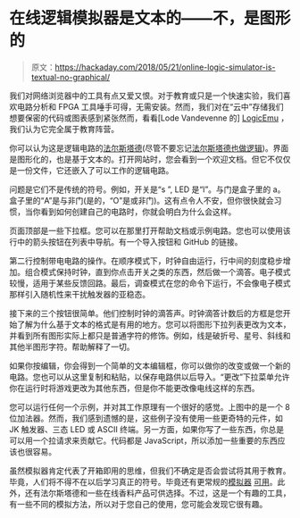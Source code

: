 # 在线逻辑模拟器是文本的——不，是图形的

> 原文：<https://hackaday.com/2018/05/21/online-logic-simulator-is-textual-no-graphical/>

我们对网络浏览器中的工具有点又爱又恨。对于教育或只是一个快速实验，我们喜欢电路分析和 FPGA 工具唾手可得，无需安装。然而，我们对在“云中”存储我们想要保密的代码或图表感到紧张然而，看看[Lode Vandevenne 的] [LogicEmu](http://lodev.org/logicemu/logicemu.html) ，我们认为它完全属于教育阵营。

你可以认为这是逻辑电路的[法尔斯塔德](https://hackaday.com/2015/07/20/a-breadboard-in-a-browser/)(尽管不要忘记[法尔斯塔德也做逻辑](https://hackaday.com/2015/09/23/learn-flip-flops-with-simulation/))。界面是图形化的，也是基于文本的。打开网站时，您会看到一个欢迎文档。但它不仅仅是一份文件，它还嵌入了可以工作的逻辑电路。

问题是它们不是传统的符号。例如，开关是“s ”, LED 是“l”。与门是盒子里的 a。盒子里的“A”是与非门(是的，“O”是或非门)。这有点令人不安，但你很快就会习惯，当你看到如何创建自己的电路时，你就会明白为什么会这样。

页面顶部是一些下拉框。您可以在那里打开帮助文档或示例电路。您也可以使用该行中的箭头按钮在列表中导航。有一个导入按钮和 GitHub 的链接。

第二行控制带电电路的操作。在顺序模式下，时钟自由运行，行中间的刻度稳步增加。组合模式保持时钟，直到你点击开关之类的东西，然后做一个滴答。电子模式较慢，适用于某些反馈回路。最后，调查模式在您的命令下运行，不会像电子模式那样引入随机性来干扰触发器的亚稳态。

接下来的三个按钮很简单。他们控制时钟的滴答声。时钟滴答计数后的方框是您开始了解为什么基于文本的格式是有用的地方。您可以将图形下拉列表更改为文本，并看到所有图形实际上都只是普通字符的修饰。例如，线是破折号、星号、斜线和其他半图形字符。帮助解释了一切。

如果你按编辑，你会得到一个简单的文本编辑框，你可以做你的改变或做一个新的电路。您也可以从这里复制和粘贴，以保存电路供以后导入。“更改”下拉菜单允许你在运行时将游戏更改为其他东西，但是你不能更改像电线这样的东西。

您可以运行任何一个示例，并对其工作原理有一个很好的感觉。上图中的是一个 8 位加法器。然而，我们感到遗憾的是，这些例子没有使用一些更奇特的元件，如 JK 触发器、三态 LED 或 ASCII 终端。另一方面，如果你写了一些东西，你总是可以用一个拉请求来贡献它。代码都是 JavaScript，所以添加一些重要的东西应该也很容易。

虽然模拟器肯定代表了开箱即用的思维，但我们不确定是否会尝试将其用于教育。毕竟，人们将不得不在以后学习真正的符号。毕竟还有更常规的[模拟器](https://hackaday.com/2011/02/09/logisim-open-source-digital-logic-simulator/) [可用](https://hackaday.com/2014/12/13/logic-simulator-atanua-goes-free-possibly-open-source/)。此外，还有法尔斯塔德和一些在线香料产品可供选择。不过，这是一个有趣的工具，有一些不同的模拟方法，所以对于您自己的使用，您可能会发现它很有趣。